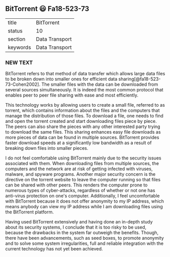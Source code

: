 ## BitTorrent :smiley: Fa18-523-73


|          |                |
| -------- | -------------- |
| title    | BitTorrent     | 
| status   | 10             |
| section  | Data Transport |
| keywords | Data Transport |


### NEW TEXT

BitTorrent refers to that method of data transfer which allows large
data files to be broken down into smaller ones for efficient data
sharing[@fa18-523-73-Cohen2002]. The smaller files with the data can be
downloaded from several sources simultaneously. It is indeed the most
common protocol that enables peer to peer file sharing with ease and
most efficiently.

This technology works by allowing users to create a small file,
referred to as torrent, which contains information about the files
and the computers that manage the distribution of those files. To
download a file, one needs to find and open the torrent created and
start downloading files piece by piece. The peers can also share the
pieces with any other interested party trying to download the same
files. This sharing enhances easy file downloads as more pieces of
data can be found in multiple sources. BitTorrent provides faster
download speeds at a significantly low bandwidth as a result of
breaking down files into smaller pieces.

I do not feel comfortable using BitTorrent mainly due to the security
issues associated with them. When downloading files from multiple
sources, the computers and the network are at risk of getting infected
with viruses, malware, and spyware programs. Another major security
concern is the directive on the torrent website to leave the computer
running so that files can be shared with other peers. This renders the
computer prone to numerous types of cyber-attacks, regardless of
whether or not one has anti-virus protection on one's computer.
Additionally, I feel uncomfortable with BitTorrent because it does not
offer anonymity to my IP address, which means anybody can view my IP
address while I am downloading files using the BitTorrent platform.

Having used BitTorrent extensively and having done an in-depth study
about its security systems, I conclude that it is too risky to be
used, because the drawbacks in the system far outweigh the benefits.
Though, there have been advancements, such as seed boxes, to promote
anonymity and to solve some system irregularities, full and reliable
integration with the current technology has not yet been achieved.

